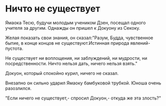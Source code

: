 # Ничто не существует

Ямаока Тесю, будучи молодым учеником Дзен, посещал одного учителя за другим. Однажды он пришел к Докуону из Секоку.

Желая показать свои знания, он сказал:"Разум, Будда, чувственное бытие, в конце концов не существуют.Истинная природа явлений- пустота.

Не существует ни воплощения, ни заблуждений, ни мудрости, ни посредственности. Ничто нельзя дать, ничего нельзя взять."

Докуон, который спокойно курил, ничего не сказал.

Внезапно он сильно ударил Ямаоку бамбуковой трубкой. Юноша очень разозлился.

"Если ничего не существует,- спросил Докуон,- откуда же эта злость?"
